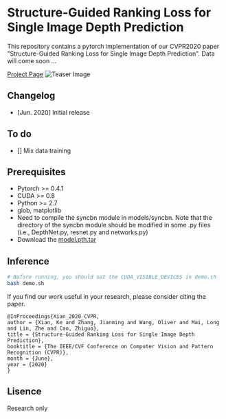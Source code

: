 # Structure-Guided Ranking Loss for Single Image Depth Prediction
This repository contains a pytorch implementation of our CVPR2020 paper "Structure-Guided Ranking Loss for Single Image Depth Prediction". Data will come soon ...

[Project Page](https://KexianHust.github.io/Structure-Guided-Ranking-Loss/)
![Teaser Image](https://KexianHust.github.io/Structure-Guided-Ranking-Loss/teaser.png)

## Changelog
* [Jun. 2020] Initial release

## To do
- [] Mix data training

## Prerequisites
* Pytorch >= 0.4.1
* CUDA >= 0.8
* Python >= 2.7
* glob, matplotlib
* Need to compile the syncbn module in models/syncbn. Note that the directory of the syncbn module should be modified in some .py files (i.e., DepthNet.py, resnet.py and networks.py)
* Download the [model.pth.tar](https://drive.google.com/file/d/1p8c8-nUTNry5usQmGdTC2TrwWrp3dQ0y/view?usp=sharing)

## Inference
```bash
# Before running, you should set the CUDA_VISIBLE_DEVICES in demo.sh
bash demo.sh

```

If you find our work useful in your research, please consider citing the paper.

```
@InProceedings{Xian_2020_CVPR,
author = {Xian, Ke and Zhang, Jianming and Wang, Oliver and Mai, Long and Lin, Zhe and Cao, Zhiguo},
title = {Structure-Guided Ranking Loss for Single Image Depth Prediction},
booktitle = {The IEEE/CVF Conference on Computer Vision and Pattern Recognition (CVPR)},
month = {June},
year = {2020}
}
```

## Lisence
Research only
